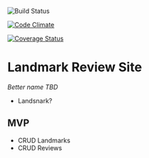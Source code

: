 ![Build Status](https://codeship.com/projects/52d7f2a0-dcbb-0133-deb1-2e9843291021/status?branch=master)

[![Code Climate](https://codeclimate.com/github/Salisbum/git-er-done/badges/gpa.svg)](https://codeclimate.com/github/Salisbum/git-er-done)

[![Coverage Status](https://coveralls.io/repos/github/Salisbum/git-er-done/badge.svg?branch=master)](https://coveralls.io/github/Salisbum/git-er-done?branch=master)

# Landmark Review Site

_Better name TBD_
* Landsnark?

## MVP
* CRUD Landmarks
* CRUD Reviews
